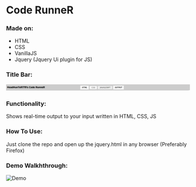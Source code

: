 # Code RunneR <br />
### Made on:
<ul>
    <li>HTML</li>
    <li>CSS</li>
    <li>VanillaJS</li>
    <li>Jquery (Jquery Ui plugin for JS)</li>
</ul>


### Title Bar:

![Title Bar](art/bar.png) 


### Functionality:
<p>Shows real-time output to your input written in HTML, CSS, JS</p>

### How To Use:
<p>Just clone the repo and open up the jquery.html in any browser (Preferably Firefox)</p>


### Demo Walkhthrough:

![Demo](art/file.gif) 
